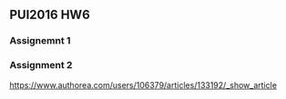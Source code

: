 ## PUI2016 HW6

### Assignemnt 1

### Assignment 2

https://www.authorea.com/users/106379/articles/133192/_show_article

